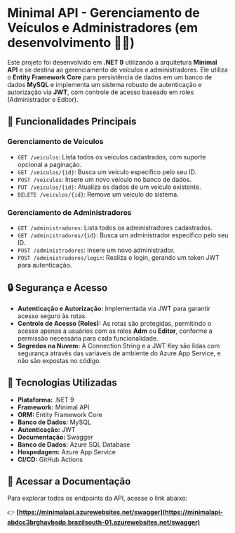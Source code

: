 # Minimal API - Gerenciamento de Veículos e Administradores (em desenvolvimento 👷🏻)

Este projeto foi desenvolvido em **.NET 9** utilizando a arquitetura **Minimal API** e se destina ao gerenciamento de veículos e administradores. Ele utiliza o **Entity Framework Core** para persistência de dados em um banco de dados **MySQL** e implementa um sistema robusto de autenticação e autorização via **JWT**, com controle de acesso baseado em roles (Administrador e Editor).

## 🧾 Funcionalidades Principais

### Gerenciamento de Veículos

- `GET /veiculos`: Lista todos os veículos cadastrados, com suporte opcional a paginação.
- `GET /veiculos/{id}`: Busca um veículo específico pelo seu ID.
- `POST /veiculos`: Insere um novo veículo no banco de dados.
- `PUT /veiculos/{id}`: Atualiza os dados de um veículo existente.
- `DELETE /veiculos/{id}`: Remove um veículo do sistema.

### Gerenciamento de Administradores

- `GET /administradores`: Lista todos os administradores cadastrados.
- `GET /administradores/{id}`: Busca um administrador específico pelo seu ID.
- `POST /administradores`: Insere um novo administrador.
- `POST /administradores/login`: Realiza o login, gerando um token JWT para autenticação.

## 🔒 Segurança e Acesso

- **Autenticação e Autorização:** Implementada via JWT para garantir acesso seguro às rotas.
- **Controle de Acesso (Roles):** As rotas são protegidas, permitindo o acesso apenas a usuários com as roles **Adm** ou **Editor**, conforme a permissão necessária para cada funcionalidade.
- **Segredos na Nuvem:** A Connection String e a JWT Key são lidas com segurança através das variáveis de ambiente do Azure App Service, e não são expostas no código.

## 🚀 Tecnologias Utilizadas

- **Plataforma:** .NET 9
- **Framework:** Minimal API
- **ORM:** Entity Framework Core
- **Banco de Dados:** MySQL
- **Autenticação:** JWT
- **Documentação:** Swagger
- **Banco de Dados:** Azure SQL Database
- **Hospedagem:** Azure App Service
- **CI/CD:** GitHub Actions

## 📄 Acessar a Documentação

Para explorar todos os endpoints da API, acesse o link abaixo:

👉 **[https://minimalapi.azurewebsites.net/swagger](https://minimalapi-abdcc3brghavbsdp.brazilsouth-01.azurewebsites.net/swagger)**
